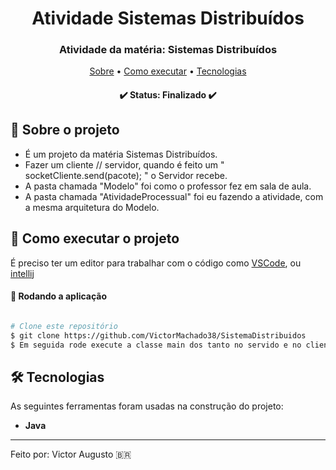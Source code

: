 <h1 align="center" font-weight:bold>
   Atividade Sistemas Distribuídos
</h1>

<h3 align="center">
   Atividade da matéria: Sistemas Distribuídos
</h3>

<p align="center">
	<a href="#-sobre-o-projeto">Sobre</a> •
 	<a href="#-como-executar-o-projeto">Como executar</a> • 
  <a href="#-tecnologias">Tecnologias</a>
</p>

<h4 align="center"> 
	✔️  Status: Finalizado ✔️
</h4>

## :pencil: Sobre o projeto
* É um projeto da matéria Sistemas Distribuídos.
* Fazer um cliente // servidor, quando é feito um  " socketCliente.send(pacote); " o Servidor recebe.
* A pasta chamada "Modelo" foi como o professor fez em sala de aula.
* A pasta chamada "AtividadeProcessual" foi eu fazendo a atividade, com a mesma arquitetura do Modelo.
	 
## 🚀 Como executar o projeto

É preciso ter um editor para trabalhar com o código como [VSCode](https://code.visualstudio.com/), ou [intellij](https://www.jetbrains.com/pt-br/idea/) 

#### 🧭 Rodando a aplicação

```bash

# Clone este repositório
$ git clone https://github.com/VictorMachado38/SistemaDistribuidos
$ Em seguida rode execute a classe main dos tanto no servido e no cliente, tanto para UDP ou TCP.


```

## 🛠 Tecnologias

As seguintes ferramentas foram usadas na construção do projeto:

- **Java**

---

Feito por: Victor Augusto 🇧🇷

